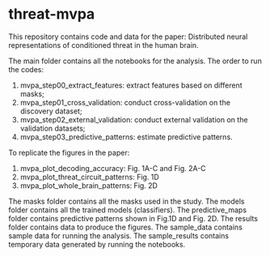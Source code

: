 # threat-mvpa

This repository contains code and data for the paper: Distributed neural representations of conditioned threat in the human brain.

The main folder contains all the notebooks for the analysis. The order to run the codes:
1. mvpa_step00_extract_features: extract features based on different masks;
2. mvpa_step01_cross_validation: conduct cross-validation on the discovery dataset;
3. mvpa_step02_external_validation: conduct external validation on the validation datasets;
4. mvpa_step03_predictive_patterns: estimate predictive patterns.


To replicate the figures in the paper:
1. mvpa_plot_decoding_accuracy: Fig. 1A-C and Fig. 2A-C
2. mvpa_plot_threat_circuit_patterns: Fig. 1D
3. mvpa_plot_whole_brain_patterns: Fig. 2D

The masks folder contains all the masks used in the study.
The models folder contains all the trained models (classifiers).
The predictive_maps folder contains predictive patterns shown in Fig.1D and Fig. 2D.
The results folder contains data to produce the figures.
The sample_data contains sample data for running the analysis.
The sample_results contains temporary data generated by running the notebooks.
